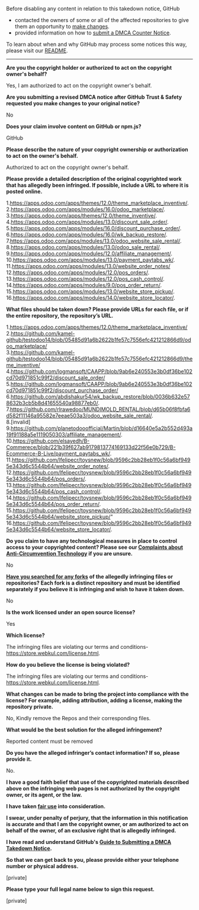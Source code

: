 Before disabling any content in relation to this takedown notice, GitHub
- contacted the owners of some or all of the affected repositories to give them an opportunity to [make changes](https://docs.github.com/en/github/site-policy/dmca-takedown-policy#a-how-does-this-actually-work).
- provided information on how to [submit a DMCA Counter Notice](https://docs.github.com/en/articles/guide-to-submitting-a-dmca-counter-notice).

To learn about when and why GitHub may process some notices this way, please visit our [README](https://github.com/github/dmca/blob/master/README.md#anatomy-of-a-takedown-notice).

---

**Are you the copyright holder or authorized to act on the copyright owner's behalf?**  
  
Yes, I am authorized to act on the copyright owner's behalf.  
  
**Are you submitting a revised DMCA notice after GitHub Trust & Safety requested you make changes to your original notice?**  
  
No  
  
**Does your claim involve content on GitHub or npm.js?**  
  
GitHub  
  
**Please describe the nature of your copyright ownership or authorization to act on the owner's behalf.**  
  
Authorized to act on the copyright owner's behalf.  
  
**Please provide a detailed description of the original copyrighted work that has allegedly been infringed. If possible, include a URL to where it is posted online.**  
  
1.https://apps.odoo.com/apps/themes/12.0/theme_marketplace_inventive/.  
2.https://apps.odoo.com/apps/modules/16.0/odoo_marketplace/.  
3.https://apps.odoo.com/apps/themes/12.0/theme_inventive/.  
4.https://apps.odoo.com/apps/modules/13.0/discount_sale_order/.  
5.https://apps.odoo.com/apps/modules/16.0/discount_purchase_order/.  
6.https://apps.odoo.com/apps/modules/16.0/wk_backup_restore/.  
7.https://apps.odoo.com/apps/modules/13.0/odoo_website_sale_rental/.  
8.https://apps.odoo.com/apps/modules/13.0/odoo_sale_rental/.  
9.https://apps.odoo.com/apps/modules/12.0/affiliate_management/.  
10.https://apps.odoo.com/apps/modules/13.0/payment_paytabs_wk/.  
11.https://apps.odoo.com/apps/modules/13.0/website_order_notes/  
12.https://apps.odoo.com/apps/modules/12.0/pos_orders/.  
13.https://apps.odoo.com/apps/modules/12.0/pos_cash_control/.  
14.https://apps.odoo.com/apps/modules/9.0/pos_order_return/.  
15.https://apps.odoo.com/apps/modules/13.0/website_store_pickup/.  
16.https://apps.odoo.com/apps/modules/14.0/website_store_locator/.  
  
**What files should be taken down? Please provide URLs for each file, or if the entire repository, the repository’s URL.**  
  
1.https://apps.odoo.com/apps/themes/12.0/theme_marketplace_inventive/  
2.https://github.com/kamel-github/testodoo14/blob/05485d91a6b2622b1fe57c7556efc421212866d9/odoo_marketplace/  
3.https://github.com/kamel-github/testodoo14/blob/05485d91a6b2622b1fe57c7556efc421212866d9/theme_inventive/  
4.https://github.com/logmansoft/CAAPP/blob/9ab6e240553e3b0df36be102cd70d971851c99f2/discount_sale_order/  
5.https://github.com/logmansoft/CAAPP/blob/9ab6e240553e3b0df36be102cd70d971851c99f2/discount_purchase_order/  
6.https://github.com/abdishakur54/wk_backup_restore/blob/0036b632e578632b3cb5b8d41655540a98877eb0/.  
7.https://github.com/rlrawedoo/MUNDIMOLD_RENTAL/blob/d65b06f8fbfa6d582f11146a95582e7eeae503a3/odoo_website_sale_rental/.  
8.[invalid]    
9.https://github.com/planetodooofficial/Martin/blob/d16640e5a2b552d493a19f91188a5e1119050303/affiliate_management/.  
10.https://github.com/elsayedh/B-Commerece/blob/221b39f627ab9179813774169133d22f56e0b729/B-Ecommerce-B-Live/payment_paytabs_wk/.  
11.https://github.com/lfelipecr/toysnew/blob/9596c2bb28eb1f0c56a6bf9495e343d6c5544b64/website_order_notes/.  
12.https://github.com/lfelipecr/toysnew/blob/9596c2bb28eb1f0c56a6bf9495e343d6c5544b64/pos_orders/.  
13.https://github.com/lfelipecr/toysnew/blob/9596c2bb28eb1f0c56a6bf9495e343d6c5544b64/pos_cash_control/.  
14.https://github.com/lfelipecr/toysnew/blob/9596c2bb28eb1f0c56a6bf9495e343d6c5544b64/pos_order_return/.  
15.https://github.com/lfelipecr/toysnew/blob/9596c2bb28eb1f0c56a6bf9495e343d6c5544b64/website_store_pickup/"  
16.https://github.com/lfelipecr/toysnew/blob/9596c2bb28eb1f0c56a6bf9495e343d6c5544b64/website_store_locator/.  
  
**Do you claim to have any technological measures in place to control access to your copyrighted content? Please see our <a href="https://docs.github.com/articles/guide-to-submitting-a-dmca-takedown-notice#complaints-about-anti-circumvention-technology">Complaints about Anti-Circumvention Technology</a> if you are unsure.**  
  
No  
  
**<a href="https://docs.github.com/articles/dmca-takedown-policy#b-what-about-forks-or-whats-a-fork">Have you searched for any forks</a> of the allegedly infringing files or repositories? Each fork is a distinct repository and must be identified separately if you believe it is infringing and wish to have it taken down.**  
  
No  
  
**Is the work licensed under an open source license?**  
  
Yes  
  
**Which license?**  
  
The infringing files are violating our terms and conditions- https://store.webkul.com/license.html.  
  
**How do you believe the license is being violated?**  
  
The infringing files are violating our terms and conditions- https://store.webkul.com/license.html.  
  
**What changes can be made to bring the project into compliance with the license? For example, adding attribution, adding a license, making the repository private.**  
  
No, Kindly remove the Repos and their corresponding files.  
  
**What would be the best solution for the alleged infringement?**  
  
Reported content must be removed  
  
**Do you have the alleged infringer’s contact information? If so, please provide it.**  
  
No.  
  
**I have a good faith belief that use of the copyrighted materials described above on the infringing web pages is not authorized by the copyright owner, or its agent, or the law.**  
  
**I have taken <a href="https://www.lumendatabase.org/topics/22">fair use</a> into consideration.**  
  
**I swear, under penalty of perjury, that the information in this notification is accurate and that I am the copyright owner, or am authorized to act on behalf of the owner, of an exclusive right that is allegedly infringed.**  
  
**I have read and understand GitHub's <a href="https://docs.github.com/articles/guide-to-submitting-a-dmca-takedown-notice/">Guide to Submitting a DMCA Takedown Notice</a>.**  
  
**So that we can get back to you, please provide either your telephone number or physical address.**  
  
[private] 
  
**Please type your full legal name below to sign this request.**  
  
[private]
